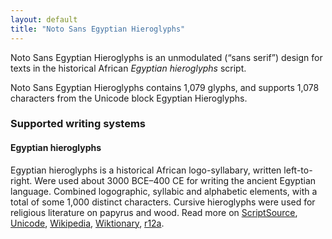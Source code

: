 ```yaml
---
layout: default
title: "Noto Sans Egyptian Hieroglyphs"
---
```

Noto Sans Egyptian Hieroglyphs is an unmodulated (“sans serif”) design for texts in the historical African _Egyptian hieroglyphs_ script. 

Noto Sans Egyptian Hieroglyphs contains 1,079 glyphs, and supports 1,078 characters from the Unicode block Egyptian Hieroglyphs.


### Supported writing systems


#### Egyptian hieroglyphs

Egyptian hieroglyphs is a historical African logo-syllabary, written left-to-right. Were used about 3000 BCE–400 CE for writing the ancient Egyptian language. Combined logographic, syllabic and alphabetic elements, with a total of some 1,000 distinct characters. Cursive hieroglyphs were used for religious literature on papyrus and wood. Read more on [ScriptSource](https://scriptsource.org/scr/Egyp), [Unicode](https://www.unicode.org/versions/Unicode13.0.0/ch11.pdf#G26607), [Wikipedia](https://en.wikipedia.org/wiki/ISO_15924:Egyp), [Wiktionary](https://en.wiktionary.org/wiki/Category:Egyptian_hieroglyphic_script), [r12a](https://r12a.github.io/scripts/links?iso=Egyp).

